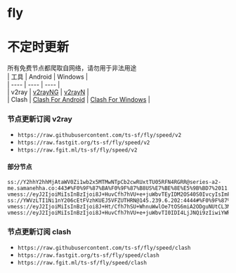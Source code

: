 # fly
# 不定时更新
所有免费节点都爬取自网络，请勿用于非法用途  
|  工具  | Android  | Windows  |  
|  ----  | ----   | ----  |  
| v2ray  | [v2rayNG](https://github.com/2dust/v2rayNG/releases) | [v2rayN](https://github.com/2dust/v2rayN/releases) |  
| Clash  | [Clash For Android](https://github.com/Kr328/ClashForAndroid/releases) | [Clash For Windows](https://github.com/Fndroid/clash_for_windows_pkg/releases) | 
  
### 节点更新订阅  v2ray
- `https://raw.githubusercontent.com/ts-sf/fly/speed/v2`  
- `https://raw.fastgit.org/ts-sf/fly/speed/v2`  
- `https://raw.fgit.ml/ts-sf/fly/speed/v2`  
#### 部分节点  
``` 
ss://Y2hhY2hhMjAtaWV0Zi1wb2x5MTMwNTpCb2cwRUxtTU05RFN4RGRR@series-a2-me.samanehha.co:443#%F0%9F%87%BA%F0%9F%87%B8US%E7%BE%8E%E5%9B%BD7%2011.8MB%2Fs
vmess://eyJ2IjoiMiIsInBzIjoi8J+HuvCfh7hVU+e+juWbvTEyIDM2OS40S0IvcyIsImFkZCI6Im1laGRpMTgubWVoZGltb2doYWRkYW0uZnVuIiwicG9ydCI6IjIwODYiLCJpZCI6IjZkNjk1Nzk1LTJmZDctNDJhZS05MWFiLTBlZmY5N2VkZWM5MiIsImFpZCI6IjAiLCJzY3kiOiJhdXRvIiwibmV0Ijoid3MiLCJ0eXBlIjoibm9uZSIsImhvc3QiOiIiLCJwYXRoIjoiL0Bmb3J3YXJkdjJyYXkiLCJ0bHMiOiIiLCJzbmkiOiIiLCJ0ZXN0X25hbWUiOiJVU+e+juWbvTEyIn0=
ss://YWVzLTI1Ni1nY206cEtFVzhKUEJ5VFZUTHRN@145.239.6.202:4444#%F0%9F%87%AC%F0%9F%87%A7GB%E8%8B%B1%E5%9B%BD2%201.8MB%2Fs
vmess://eyJ2IjoiMiIsInBzIjoi8J+Ht/Cfh7hSU+WhnuWwlOe7tOS6miA2ODguNUtCL3MiLCJhZGQiOiJkbS5pbXpjYy5jb20iLCJwb3J0IjoiNTk0OTIiLCJpZCI6IjNjZDFhMmYwLTQ5OWYtNGViMC04NjJhLWNkZDBlY2Q4MjFjNyIsImFpZCI6IjAiLCJzY3kiOiJhdXRvIiwibmV0Ijoid3MiLCJ0eXBlIjoibm9uZSIsImhvc3QiOiJkbS5pbXpjYy5jb20iLCJwYXRoIjoiL2ltemNjIiwidGxzIjoiIiwic25pIjoiIiwidGVzdF9uYW1lIjoiUlPloZ7lsJTnu7TkupoifQ==
vmess://eyJ2IjoiMiIsInBzIjoi8J+HuvCfh7hVU+e+juWbvTI0IDI4LjJNQi9zIiwiYWRkIjoiY2YuYmVzdC5sYWZ1c2Vlc3N1Yi51ayIsInBvcnQiOiI0NDMiLCJpZCI6IjBhNGRlZmRkLTkyNGQtNDc4MS05ZDk1LWZmMDVjMjg4NjBlNCIsImFpZCI6IjAiLCJzY3kiOiJhdXRvIiwibmV0Ijoid3MiLCJ0eXBlIjoiIiwiaG9zdCI6InVzLmxhZnVzZWVzc3ViLnVrIiwicGF0aCI6Ii9sYWZ1c2VlcyIsInRscyI6InRscyIsInNuaSI6InVzLmxhZnVzZWVzc3ViLnVrIiwidGVzdF9uYW1lIjoiVVPnvo7lm70yNCJ9
```
### 节点更新订阅  clash
- `https://raw.githubusercontent.com/ts-sf/fly/speed/clash`  
- `https://raw.fastgit.org/ts-sf/fly/speed/clash`  
- `https://raw.fgit.ml/ts-sf/fly/speed/clash`  



